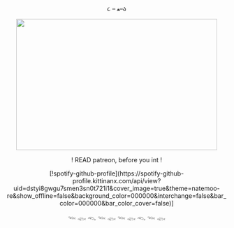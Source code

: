 <p align="center"> ૮ – ﻌ–ა

<p align="center">
  <img width="460" height="300" src="https://i.pinimg.com/736x/34/29/3d/34293dd2ed3b9a8f66869321904febdf.jpg">
</p>
<p align="center"> ! READ patreon, before you int !
<p align="center"> [!spotify-github-profile](https://spotify-github-profile.kittinanx.com/api/view?uid=dstyi8gwgu7smen3sn0t721i1&cover_image=true&theme=natemoo-re&show_offline=false&background_color=000000&interchange=false&bar_color=000000&bar_color_cover=false)]
<p align="center">  𓆝 𓆟 𓆞 𓆝 𓆟 𓆝 𓆟 𓆞 𓆝 𓆟 
